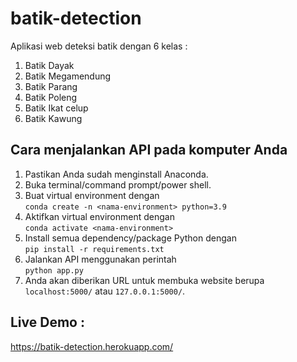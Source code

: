 # batik-detection
Aplikasi web deteksi batik dengan 6 kelas :
1. Batik Dayak
2. Batik Megamendung
3. Batik Parang
4. Batik Poleng
5. Batik Ikat celup
6. Batik Kawung

## Cara menjalankan API pada komputer Anda

1. Pastikan Anda sudah menginstall Anaconda.
2. Buka terminal/command prompt/power shell.
3. Buat virtual environment dengan\
   `conda create -n <nama-environment> python=3.9`
4. Aktifkan virtual environment dengan\
   `conda activate <nama-environment>`
5. Install semua dependency/package Python dengan\
   `pip install -r requirements.txt`
6. Jalankan API menggunakan perintah\
   `python app.py`
7. Anda akan diberikan URL untuk membuka website berupa `localhost:5000/` atau `127.0.0.1:5000/`.

## Live Demo :
https://batik-detection.herokuapp.com/
